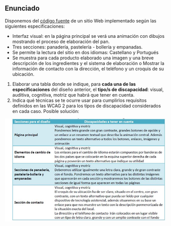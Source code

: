 ﻿
## Enunciado
Disponemos del [código fuente](CodigoFuente) de un sitio Web implementado según las siguientes especificaciones:

- Interfaz visual: en la página principal se verá una animación con dibujos mostrando el proceso de elaboración del pan.
- Tres secciones: panadería, pastelería - bollería y empanadas.
- Se permite la lectura del sitio en dos idiomas: Castellano y Portugués
- Se muestra para cada producto elaborado una imagen y una breve descripción de los ingredientes y el sistema de elaboración
o Mostrar la información de contacto con la dirección, el teléfono y un croquis de su ubicación.

1. Elaborar una tabla donde se indique, para **cada una de las especificaciones** del diseño anterior, el **tipo/s de discapacidad**: visual, auditiva, cognitiva, motriz que habrá que tener en cuenta.
2. Indica qué técnicas se te ocurre usar para cumplirlos  requisitos definidos en las WCAG 2 para los tipos de discapacidad considerados en cada caso.
Posible solución:


![secciones_discapac](secciones_discapac.JPG)

